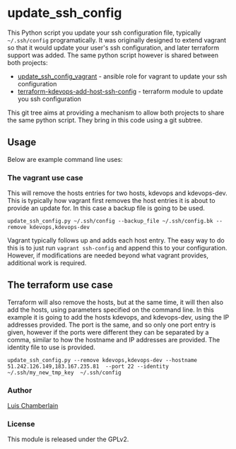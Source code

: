 # update_ssh_config

This Python script you update your ssh configuration file, typically
` ~/.ssh/config` programatically. It was originally designed to extend
vagrant so that it would update your user's ssh configuration, and later
terraform support was added. The same python script however is shared
between both projects:

  * [update_ssh_config_vagrant](https://github.com/mcgrof/update_ssh_config_vagrant) - ansible role for vagrant to update your ssh configuration
  * [terraform-kdevops-add-host-ssh-config](https://github.com/mcgrof/terraform-kdevops-add-host-ssh-config) - terraform module to update you ssh configuration

This git tree aims at providing a mechanism to allow both projects to share
the same python script. They bring in this code using a git subtree.

## Usage

Below are example command line uses:

### The vagrant use case

This will remove the hosts entries for two hosts, kdevops and kdevops-dev.
This is typically how vagrant first removes the host entries it is about
to provide an update for. In this case a backup file is going to be used.

```
update_ssh_config.py ~/.ssh/config --backup_file ~/.ssh/config.bk --remove kdevops,kdevops-dev
```

Vagrant typically follows up and adds each host entry. The easy way to do
this is to just run `vagrant ssh-config` and append this to your configuration.
However, if modifications are needed beyond what vagrant provides, additional
work is required.


## The terraform use case

Terraform will also remove the hosts, but at the same time, it will then also
add the hosts, using parameters specified on the command line. In this example
it is going to add the hosts kdevops, and kdevops-dev, using the IP addresses
provided. The port is the same, and so only one port entry is given, however
if the ports were different they can be separated by a comma, similar to how
the hostname and IP addresses are provided. The identity file to use
is provided.

```
update_ssh_config.py --remove kdevops,kdevops-dev --hostname 51.242.126.149,183.167.235.81  --port 22 --identity ~/.ssh/my_new_tmp_key  ~/.ssh/config
```

### Author

[Luis Chamberlain](https://www.do-not-panic.com)

### License

This module is released under the GPLv2.
